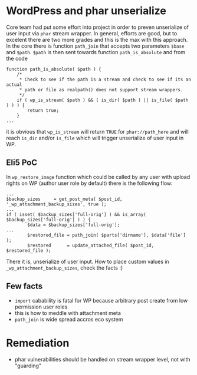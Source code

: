 # WordPress and phar unserialize 

Core team had put some effort into project in order to preven unserialize of user input via `phar` stream wrapper. In general, efforts are good, but 
to excelent there are two more grades and this is the max with this approach. In the core there is function `path_join` that accepts two parameters
`$base` and `$path`. `$path` is then sent towards function `path_is_absolute` and from the code
```
function path_is_absolute( $path ) {
	/*
	 * Check to see if the path is a stream and check to see if its an actual
	 * path or file as realpath() does not support stream wrappers.
	 */
	if ( wp_is_stream( $path ) && ( is_dir( $path ) || is_file( $path ) ) ) {
		return true;
	}
...
```   
it is obvious that `wp_is_stream` will return `TRUE` for `phar://path_here` and will reach `is_dir` and/or `is_file` which will trigger unserialize of user input in WP. 

## Eli5 PoC

In `wp_restore_image` function which could be called by any user with upload rights on WP (author user role by default) there is the following flow:
```
...
$backup_sizes     = get_post_meta( $post_id, '_wp_attachment_backup_sizes', true );
...
if ( isset( $backup_sizes['full-orig'] ) && is_array( $backup_sizes['full-orig'] ) ) {
		$data = $backup_sizes['full-orig'];
...
		$restored_file = path_join( $parts['dirname'], $data['file'] );
		$restored      = update_attached_file( $post_id, $restored_file );

```
There it is, unserialize of user input. How to place custom values in `_wp_attachment_backup_sizes`, check the facts :)

## Few facts

- `import` cabability is fatal for WP because arbitrary post create from low permission user roles
- this is how to meddle with attachment meta
- `path_join` is wide spread accros eco system

# Remediation

- phar vulnerabilities should be handled on stream wrapper level, not with "guarding"
